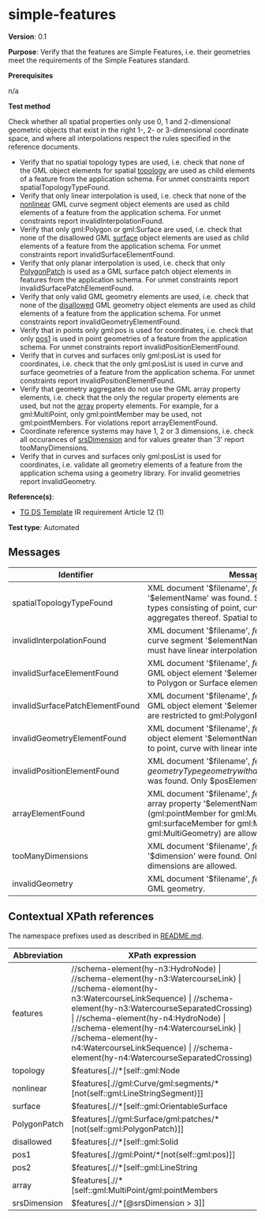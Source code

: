 # simple-features

**Version**: 0.1

**Purpose**: Verify that the features are Simple Features, i.e. their geometries meet the requirements of the Simple Features standard. 

**Prerequisites**

n/a

**Test method**

Check whether all spatial properties only use 0, 1 and 2-dimensional geometric objects that exist in the right 1-, 2- or 3-dimensional coordinate space, and where all interpolations respect the rules specified in the reference documents.

* Verify that no spatial topology types are used, i.e. check that none of the GML object elements for spatial [topology](#topology) are used as child elements of a feature from the application schema. For unmet constraints report spatialTopologyTypeFound.
* Verify that only linear interpolation is used, i.e. check that none of the [nonlinear](#nonlinear) GML curve segment object elements are used as child elements of a feature from the application schema. For unmet constraints report invalidInterpolationFound.
* Verify that only gml:Polygon or gml:Surface are used, i.e. check that none of the disallowed GML [surface](#surface) object elements are used as child elements of a feature from the application schema. For unmet constraints report invalidSurfaceElementFound.
* Verify that only planar interpolation is used, i.e. check that only [PolygonPatch](#PolygonPatch) is used as a GML surface patch object elements in features from the application schema. For unmet constraints report invalidSurfacePatchElementFound.
* Verify that only valid GML geometry elements are used, i.e. check that none of the [disallowed](#disallowed) GML geometry object elements are used as child elements of a feature from the application schema. For unmet constraints report invalidGeometryElementFound.
* Verify that in points only gml:pos is used for coordinates, i.e. check that only [pos1](#pos1) is used in point geometries of a feature from the application schema. For unmet constraints report invalidPositionElementFound.
* Verify that in curves and surfaces only gml:posList is used for coordinates, i.e. check that the only gml:posList is used in curve and surface geometries of a feature from the application schema. For unmet constraints report invalidPositionElementFound.
* Verify that geometry aggregates do not use the GML array property elements, i.e. check that the only the regular property elements are used, but not the [array](#array) property elements. For example, for a gml:MultiPoint, only gml:pointMember may be used, not gml:pointMembers. For violations report arrayElementFound.
* Coordinate reference systems may have 1, 2 or 3 dimensions, i.e. check all occurances of [srsDimension](#srsDimension) and for values greater than '3' report tooManyDimensions.
* Verify that in curves and surfaces only gml:posList is used for coordinates, i.e. validate all geometry elements of a feature from the application schema using a geometry library. For invalid geometries report invalidGeometry.

**Reference(s)**: 

* [TG DS Template](README.md#ref_TG_DS_tmpl) IR requirement Article 12 (1)

**Test type**: Automated

## Messages

Identifier  |  Message text (parameters start with '$')
---------------------------------------------------------- | -------------------------------------------------------------------------
spatialTopologyTypeFound <a name="spatialTopologyTypeFound"/>  |  XML document '$filename', $featureType '$gmlid': A spatial topology element '$elementName' was found. Spatial properties are limited to the set of geometric types consisting of point, curve with linear interpolation, planar surface, or aggregates thereof. Spatial topology is excluded.
invalidInterpolationFound <a name="invalidInterpolationFound"/>  |  XML document '$filename', $featureType '$gmlid': A curve geometry with an invalid curve segment '$elementName' was found. Curves (standalone or within surfaces) must have linear interpolation (LineString, Curve with LineStringSegment segments).
invalidSurfaceElementFound <a name="invalidSurfaceElementFound"/>  |  XML document '$filename', $featureType '$gmlid': A surface geometry with an invalid GML object element '$elementName' was found. Planar surface types are restricted to Polygon or Surface elements.
invalidSurfacePatchElementFound <a name="invalidSurfacePatchElementFound"/>  |  XML document '$filename', $featureType '$gmlid': A surface geometry with an invalid GML object element '$elementName' for surface patches was found. Surface patches are restricted to gml:PolygonPatch elements.
invalidGeometryElementFound <a name="invalidGeometryElementFound"/>  |  XML document '$filename', $featureType '$gmlid': A geometry with an invalid GML object element '$elementName' was found. Supported geometry types are restricted to point, curve with linear interpolation, planar surface, or aggregates thereof.
invalidPositionElementFound <a name="invalidPositionElementFound"/>  |  XML document '$filename', $featureType '$gmlid': A $geometryType geometry with an invalid GML object element for coordinates '$elementName' was found. Only $posElementName is allowed.
arrayElementFound <a name="arrayElementFound"/>  |  XML document '$filename', $featureType '$gmlid': A geometric aggregate using the array property '$elementName' was found. Only the standard properties (gml:pointMember for gml:MultiPoint, gml:curveMember for gml:MultiCurve, gml:surfaceMember for gml:MultiSurface, and gml:geometryMember for gml:MultiGeometry) are allowed.
tooManyDimensions <a name="tooManyDimensions"/>  |  XML document '$filename', $featureType '$gmlid': Coordinates with a dimension '$dimension' were found. Only coordinate reference systems with 1, 2 or 3 dimensions are allowed.
invalidGeometry <a name="invalidGeometry"/>  |  XML document '$filename', $featureType '$gmlid': The feature geometry is not a valid GML geometry.

## Contextual XPath references

The namespace prefixes used as described in [README.md](README.md#namespaces).

Abbreviation                                               |  XPath expression
---------------------------------------------------------- | -------------------------------------------------------------------------
features <a name="features"></a>   | //schema-element(hy-n3:HydroNode) \| //schema-element(hy-n3:WatercourseLink) \| //schema-element(hy-n3:WatercourseLinkSequence) \| //schema-element(hy-n3:WatercourseSeparatedCrossing) \| //schema-element(hy-n4:HydroNode) \| //schema-element(hy-n4:WatercourseLink) \| //schema-element(hy-n4:WatercourseLinkSequence) \| //schema-element(hy-n4:WatercourseSeparatedCrossing)
topology <a name="topology"></a>  | $features[.//\*[self::gml:Node|self::gml:Edge|self::gml:Face|self::gml:TopoSolid|self::gml:TopoPoint|self::gml:TopoCurve|self::gml:TopoSurface|self::gml:TopoVolume|self::gml:TopoComplex]
nonlinear <a name="nonlinear"></a>  | $features[.//gml:Curve/gml:segments/\*[not(self::gml:LineStringSegment)]]
surface <a name="surface"></a>  | $features[.//\*[self::gml:OrientableSurface|self::gml:CompositeSurface|self::gml:PolyhedralSurface|self::gml:Tin|self::gml:TriangulatedSurface]]
PolygonPatch <a name="PolygonPatch"></a>  | $features[.//gml:Surface/gml:patches/\*[not(self::gml:PolygonPatch)]]
disallowed <a name="disallowed"></a>  | $features[.//\*[self::gml:Solid|self::gml:MultiSolid|self::gml:CompositeSolid|self::gml:CompositeCurve|self::gml:Grid]]
pos1 <a name="pos1"></a>  | $features[.//gml:Point/\*[not(self::gml:pos)]]
pos2 <a name="pos2"></a>  | $features[.//\*[self::gml:LineString|self::gml:LineStringSegment|self::gml:LinearRing]/\*[not(self::gml:posList)]]
array <a name="array"></a>  | $features[.//\*[self::gml:MultiPoint/gml:pointMembers|self::gml:MultiCurve/gml:curveMembers|self::gml:MultiSurface/gml:surfaceMembers|self::gml:MultiGeometry/gml:geometryMembers]]
srsDimension <a name="srsDimension"></a>  | $features[.//\*[@srsDimension > 3]]

